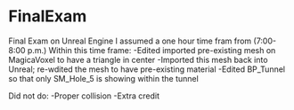 # FinalExam
Final Exam on Unreal Engine
	I assumed a one hour time fram from (7:00-8:00 p.m.)
	Within this time frame:
-Edited imported pre-existing mesh on MagicaVoxel to have a triangle in center
-Imported this mesh back into Unreal; re-wdited the mesh to have pre-existing material
-Edited BP_Tunnel so that only SM_Hole_5 is showing within the tunnel

Did not do:
-Proper collision
-Extra credit
